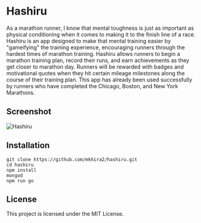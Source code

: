# Hashiru

As a marathon runner, I know that mental toughness is just as important as physical conditioning when it comes to making it to the finish line of a race. Hashiru is an app designed to make that mental training easier by "gameifying" the training experience, encouraging runners through the hardest times of marathon training. Hashiru allows runners to begin a marathon training plan, record their runs, and earn achievements as they get closer to marathon day. Runners will be rewarded with badges and motivational quotes when they hit certain mileage milestones along the course of their training plan. This app has already been used successfully by runners who have completed the Chicago, Boston, and New York Marathons.


## Screenshot
![Hashiru](/dist/assets/images/hashiru.png)

## Installation

```
git clone https://github.com/mkhira2/hashiru.git
cd hashiru
npm install
mongod
npm run go
```

## License

This project is licensed under the MIT License.
